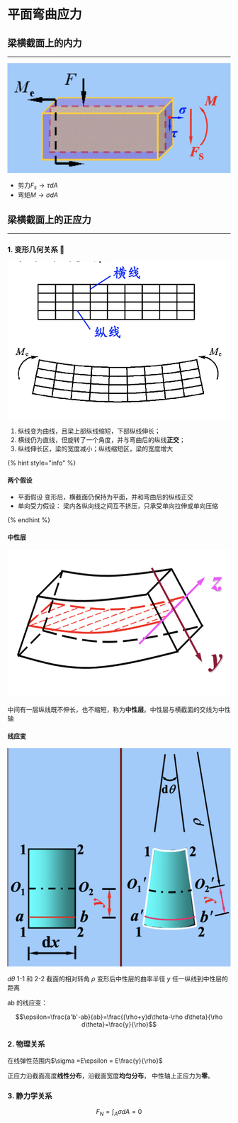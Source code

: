 # 平面弯曲应力

## 梁横截面上的内力

---

![梁横截面上的内力](../img/梁横截面上的内力.png)

- 剪力$F_s \rightarrow \tau dA$
- 弯矩$M \rightarrow \sigma dA$

## 梁横截面上的正应力

---

### 1. 变形几何关系 📐

![变形几何关系](../img/平面弯曲几何关系.png)

1. 纵线变为曲线，且梁上部纵线缩短，下部纵线伸长；
2. 横线仍为直线，但旋转了一个角度，并与弯曲后的纵线**正交**；
3. 纵线伸长区，梁的宽度减小；纵线缩短区，梁的宽度增大

{% hint style="info" %}

#### **两个假设**

- 平面假设
  变形后，横截面仍保持为平面，并和弯曲后的纵线正交
- 单向受力假设：
  梁内各纵向线之间互不挤压，只承受单向拉伸或单向压缩

{% endhint %}

#### **中性层**

![中性层](../img/中性层.png)

中间有一层纵线既不伸长，也不缩短，称为**中性层**。中性层与横截面的交线为中性轴

#### 线应变

![线应变](../img/线应变示意图.png)

$d\theta$ 1-1 和 2-2 截面的相对转角
$\rho$ 变形后中性层的曲率半径
$y$ 任一纵线到中性层的距离

ab 的线应变：

$$\epsilon=\frac{a'b'-ab}{ab}=\frac{(\rho+y)d\theta-\rho d\theta}{\rho d\theta}=\frac{y}{\rho}$$

### 2. 物理关系

在线弹性范围内$\sigma =E\epsilon = E\frac{y}{\rho}$

正应力沿截面高度**线性分布**，沿截面宽度**均匀分布**， 中性轴上正应力为**零**。

### 3. 静力学关系

$$F_N=\int_A \sigma dA = 0 $$
